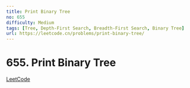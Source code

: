 ```yaml
---
title: Print Binary Tree
no: 655
difficulty: Medium
tags: [Tree, Depth-First Search, Breadth-First Search, Binary Tree]
url: https://leetcode.cn/problems/print-binary-tree/
---
```


# 655. Print Binary Tree

[LeetCode](https://leetcode.cn/problems/print-binary-tree/)


